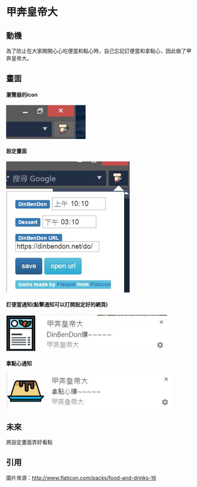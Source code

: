 # 甲奔皇帝大

## 動機
為了防止在大家開開心心吃便當和點心時，自己忘記訂便當和拿點心，因此做了甲奔皇帝大。

## 畫面
#### 瀏覽器的icon
![picture](picture/icon.JPG)  
#### 設定畫面
![picture](picture/setting.JPG)
#### 訂便當通知(點擊通知可以打開設定好的網頁)
![picture](picture/dinbendon_notification.JPG)
#### 拿點心通知  
![picture](picture/dessert_notification.JPG)

## 未來
將設定畫面弄好看點

## 引用
圖片來源：<http://www.flaticon.com/packs/food-and-drinks-16>
